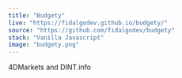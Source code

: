 ```yaml
---
title: "Budgety"
live: "https://fidalgodev.github.io/budgety/"
source: "https://github.com/fidalgodev/budgety"
stack: "Vanilla Javascript"
image: "budgety.png"
---
```


4DMarkets and DINT.info
